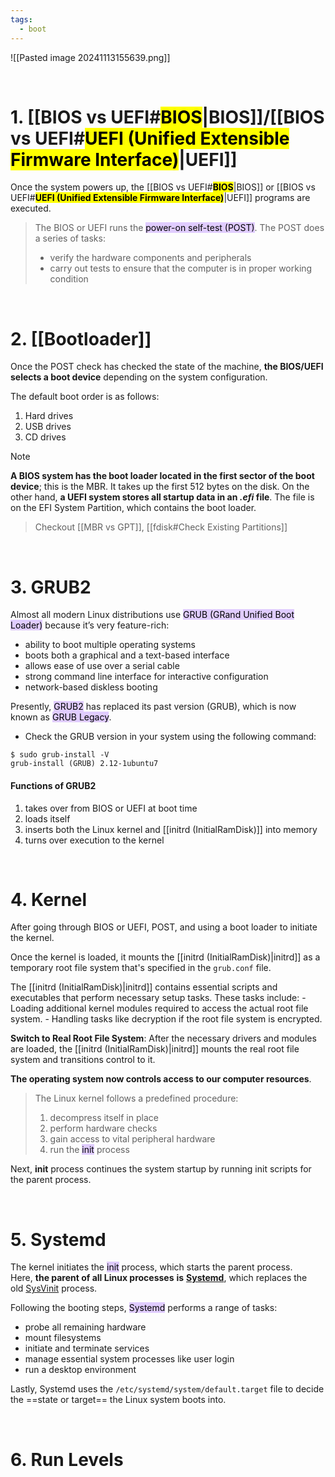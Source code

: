 ```yaml
---
tags:
  - boot
---
```


![[Pasted image 20241113155639.png]]

</br>

# 1. [[BIOS vs UEFI#**<mark style="background ABF7F7A6;">BIOS</mark>**|BIOS]]/[[BIOS vs UEFI#**<mark style="background ABF7F7A6;">UEFI (Unified Extensible Firmware Interface)</mark>**|UEFI]]

Once the system powers up, the [[BIOS vs UEFI#**<mark style="background ABF7F7A6;">BIOS</mark>**|BIOS]] or [[BIOS vs UEFI#**<mark style="background ABF7F7A6;">UEFI (Unified Extensible Firmware Interface)</mark>**|UEFI]] programs are executed.

> The BIOS or UEFI runs the <mark style="background: #D2B3FFA6;">power-on self-test (POST)</mark>. The POST does a series of tasks:
> 
> - verify the hardware components and peripherals
> - carry out tests to ensure that the computer is in proper working condition

</br>

# 2. [[Bootloader]]

Once the POST check has checked the state of the machine, **the BIOS/UEFI selects a boot device** depending on the system configuration.

The default boot order is as follows:
1. Hard drives
2. USB drives
3. CD drives

> [!note] 
> **A BIOS system has the boot loader located in the first sector of the boot device**; this is the MBR. It takes up the first 512 bytes on the disk. On the other hand, **a UEFI system stores all startup data in an _.efi_ file**. The file is on the EFI System Partition, which contains the boot loader.

> Checkout [[MBR vs GPT]], [[fdisk#Check Existing Partitions]]


</br>

# 3. GRUB2

Almost all modern Linux distributions use <mark style="background: #D2B3FFA6;">GRUB (GRand Unified Boot Loader)</mark> because it’s very feature-rich:

- ability to boot multiple operating systems
- boots both a graphical and a text-based interface
- allows ease of use over a serial cable
- strong command line interface for interactive configuration
- network-based diskless booting

Presently, <mark style="background: #D2B3FFA6;">GRUB2</mark> has replaced its past version (GRUB), which is now known as <mark style="background: #D2B3FFA6;">GRUB Legacy</mark>.

- Check the GRUB version in your system using the following command:
```shell ln:False
$ sudo grub-install -V
grub-install (GRUB) 2.12-1ubuntu7
```

#### Functions of GRUB2

1. takes over from BIOS or UEFI at boot time
2. loads itself
3. inserts both the Linux kernel and [[initrd (InitialRamDisk)]] into memory
4. turns over execution to the kernel

</br>

# 4. Kernel

After going through BIOS or UEFI, POST, and using a boot loader to initiate the kernel.

Once the kernel is loaded, it mounts the [[initrd (InitialRamDisk)|initrd]] as a temporary root file system that's specified in the `grub.conf` file.

The [[initrd (InitialRamDisk)|initrd]] contains essential scripts and executables that perform necessary setup tasks. These tasks include:
    - Loading additional kernel modules required to access the actual root file system.
    - Handling tasks like decryption if the root file system is encrypted.

**Switch to Real Root File System**:
After the necessary drivers and modules are loaded, the [[initrd (InitialRamDisk)|initrd]] mounts the real root file system and transitions control to it.

**The operating system now controls access to our computer resources**.

> The Linux kernel follows a predefined procedure:
> 
> 1. decompress itself in place
> 2. perform hardware checks
> 3. gain access to vital peripheral hardware
> 4. run the <mark style="background: #D2B3FFA6;">init</mark> process

Next, **init** process continues the system startup by running init scripts for the parent process.



</br>

# 5. Systemd

The kernel initiates the <mark style="background: #D2B3FFA6;">init</mark> process, which starts the parent process. Here, **the parent of all Linux processes** **is** **[Systemd](https://www.baeldung.com/linux/differences-systemctl-service#1-sysvinit-and-systemd)**, which replaces the old [SysVinit](https://www.baeldung.com/linux/differences-systemctl-service) process.

Following the booting steps, <mark style="background: #D2B3FFA6;">Systemd</mark> performs a range of tasks:

- probe all remaining hardware
- mount filesystems
- initiate and terminate services
- manage essential system processes like user login
- run a desktop environment

Lastly, Systemd uses the `/etc/systemd/system/default.target` file to decide the ==state or target== the Linux system boots into.

</br>

# 6. Run Levels

